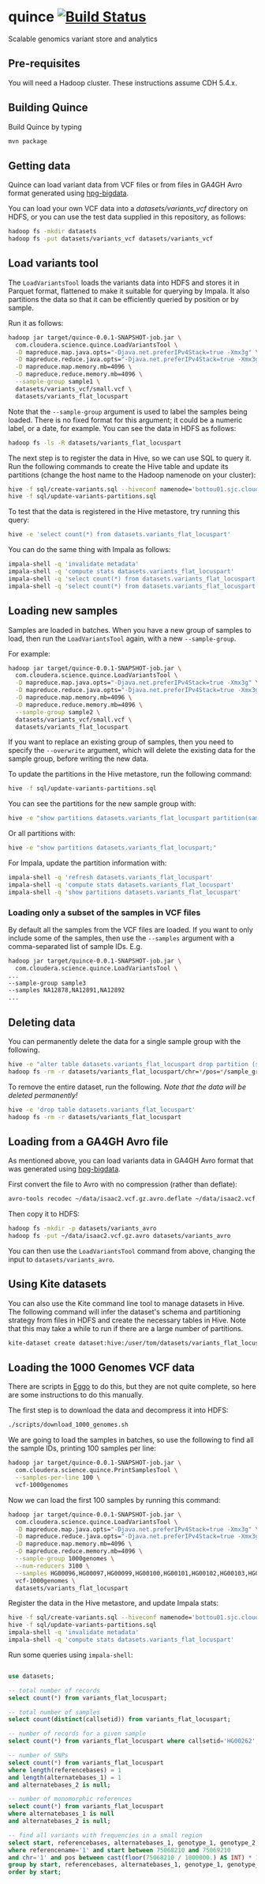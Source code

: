 # quince [![Build Status](https://travis-ci.org/cloudera/quince.svg?branch=master)](https://travis-ci.org/cloudera/quince)
Scalable genomics variant store and analytics

## Pre-requisites

You will need a Hadoop cluster. These instructions assume CDH 5.4.x.

## Building Quince

Build Quince by typing

```bash
mvn package
```

## Getting data

Quince can load variant data from VCF files or from files in GA4GH Avro format generated
using [hpg-bigdata](https://github.com/opencb/hpg-bigdata).

You can load your own VCF data into a _datasets/variants_vcf_ directory on HDFS, or you
 can use the test data supplied in this repository, as follows:

```bash
hadoop fs -mkdir datasets
hadoop fs -put datasets/variants_vcf datasets/variants_vcf
```

## Load variants tool

The `LoadVariantsTool` loads the variants data into HDFS and stores it in Parquet 
format, flattened to make it suitable for querying by Impala. It also partitions the 
data so that it can be efficiently queried by position or by sample.

Run it as follows:

```bash
hadoop jar target/quince-0.0.1-SNAPSHOT-job.jar \
  com.cloudera.science.quince.LoadVariantsTool \
  -D mapreduce.map.java.opts="-Djava.net.preferIPv4Stack=true -Xmx3g" \
  -D mapreduce.reduce.java.opts="-Djava.net.preferIPv4Stack=true -Xmx3g" \
  -D mapreduce.map.memory.mb=4096 \
  -D mapreduce.reduce.memory.mb=4096 \
  --sample-group sample1 \
  datasets/variants_vcf/small.vcf \
  datasets/variants_flat_locuspart
```

Note that the `--sample-group` argument is used to label the samples being loaded. There 
is no fixed format for this argument; it could be a numeric label, or a date, for 
example. You can see the data in HDFS as follows:

```bash
hadoop fs -ls -R datasets/variants_flat_locuspart
```

The next step is to register the data in Hive, so we can use SQL to query it. Run the 
following commands to create the Hive table and update its partitions (change the host 
name to the Hadoop namenode on your cluster):

```bash
hive -f sql/create-variants.sql --hiveconf namenode='bottou01.sjc.cloudera.com'
hive -f sql/update-variants-partitions.sql
```

To test that the data is registered in the Hive metastore, try running this query:

```bash
hive -e 'select count(*) from datasets.variants_flat_locuspart'
```

You can do the same thing with Impala as follows:

```bash
impala-shell -q 'invalidate metadata'
impala-shell -q 'compute stats datasets.variants_flat_locuspart'
impala-shell -q 'select count(*) from datasets.variants_flat_locuspart'
impala-shell -q 'select count(*) from datasets.variants_flat_locuspart where referencename="1"'
```

## Loading new samples

Samples are loaded in batches. When you have a new group of samples to load, then run the
`LoadVariantsTool` again, with a new `--sample-group`.

For example:

```bash
hadoop jar target/quince-0.0.1-SNAPSHOT-job.jar \
  com.cloudera.science.quince.LoadVariantsTool \
  -D mapreduce.map.java.opts="-Djava.net.preferIPv4Stack=true -Xmx3g" \
  -D mapreduce.reduce.java.opts="-Djava.net.preferIPv4Stack=true -Xmx3g" \
  -D mapreduce.map.memory.mb=4096 \
  -D mapreduce.reduce.memory.mb=4096 \
  --sample-group sample2 \
  datasets/variants_vcf/small.vcf \
  datasets/variants_flat_locuspart
```

If you want to replace an existing group of samples, then you need to specify the 
`--overwrite` argument, which will delete the existing data for the sample group, 
before writing the new data.

To update the partitions in the Hive metastore, run the following command:

```bash
hive -f sql/update-variants-partitions.sql
```

You can see the partitions for the new sample group with:

```bash
hive -e "show partitions datasets.variants_flat_locuspart partition(sample_group='sample2');"
```

Or all partitions with:

```bash
hive -e "show partitions datasets.variants_flat_locuspart;"
```

For Impala, update the partition information with:

```bash
impala-shell -q 'refresh datasets.variants_flat_locuspart'
impala-shell -q 'compute stats datasets.variants_flat_locuspart'
impala-shell -q 'show partitions datasets.variants_flat_locuspart'
```

### Loading only a subset of the samples in VCF files

By default all the samples from the VCF files are loaded. If you want to only include 
some of the samples, then use the `--samples` argument with a comma-separated list of 
sample IDs. E.g. 

```bash
hadoop jar target/quince-0.0.1-SNAPSHOT-job.jar \
  com.cloudera.science.quince.LoadVariantsTool \
...
--sample-group sample3
--samples NA12878,NA12891,NA12892
...
```

## Deleting data

You can permanently delete the data for a single sample group with the following.

```bash
hive -e "alter table datasets.variants_flat_locuspart drop partition (sample_group='sample1');"
hadoop fs -rm -r datasets/variants_flat_locuspart/chr=*/pos=*/sample_group=sample1
```

To remove the entire dataset, run the following. _Note that the data will be 
deleted permanently!_

```bash
hive -e 'drop table datasets.variants_flat_locuspart'
hadoop fs -rm -r datasets/variants_flat_locuspart
```

## Loading from a GA4GH Avro file

As mentioned above, you can load variants data in GA4GH Avro format that was 
generated using [hpg-bigdata](https://github.com/opencb/hpg-bigdata).

First convert the file to Avro with no compression (rather than deflate):

```bash
avro-tools recodec ~/data/isaac2.vcf.gz.avro.deflate ~/data/isaac2.vcf.gz.avro
```

Then copy it to HDFS:

```bash
hadoop fs -mkdir -p datasets/variants_avro
hadoop fs -put ~/data/isaac2.vcf.gz.avro datasets/variants_avro
```

You can then use the `LoadVariantsTool` command from above, changing the input to 
`datasets/variants_avro`.

## Using Kite datasets

You can also use the Kite command line tool to manage datasets in Hive. The 
following command will infer the dataset's schema and partitioning strategy from files 
in HDFS and create the necessary tables in Hive. Note that this may take
 a while to run if there are a large number of partitions.

```bash
kite-dataset create dataset:hive:/user/tom/datasets/variants_flat_locuspart
```

## Loading the 1000 Genomes VCF data
 
There are scripts in [Eggo](https://github.com/bigdatagenomics/eggo) to do this, but they are not quite complete, so here are 
some instructions to do this manually.

The first step is to download the data and decompress it into HDFS:

```bash
./scripts/download_1000_genomes.sh
```

We are going to load the samples in batches, so use the following to find all the 
sample IDs, printing 100 samples per line:

```bash
hadoop jar target/quince-0.0.1-SNAPSHOT-job.jar \
  com.cloudera.science.quince.PrintSamplesTool \
  --samples-per-line 100 \
  vcf-1000genomes
```

Now we can load the first 100 samples by running this command:

```bash
hadoop jar target/quince-0.0.1-SNAPSHOT-job.jar \
  com.cloudera.science.quince.LoadVariantsTool \
  -D mapreduce.map.java.opts="-Djava.net.preferIPv4Stack=true -Xmx3g" \
  -D mapreduce.reduce.java.opts="-Djava.net.preferIPv4Stack=true -Xmx3g" \
  -D mapreduce.map.memory.mb=4096 \
  -D mapreduce.reduce.memory.mb=4096 \
  --sample-group 1000genomes \
  --num-reducers 3100 \
  --samples HG00096,HG00097,HG00099,HG00100,HG00101,HG00102,HG00103,HG00105,HG00106,HG00107,HG00108,HG00109,HG00110,HG00111,HG00112,HG00113,HG00114,HG00115,HG00116,HG00117,HG00118,HG00119,HG00120,HG00121,HG00122,HG00123,HG00125,HG00126,HG00127,HG00128,HG00129,HG00130,HG00131,HG00132,HG00133,HG00136,HG00137,HG00138,HG00139,HG00140,HG00141,HG00142,HG00143,HG00145,HG00146,HG00148,HG00149,HG00150,HG00151,HG00154,HG00155,HG00157,HG00158,HG00159,HG00160,HG00171,HG00173,HG00174,HG00176,HG00177,HG00178,HG00179,HG00180,HG00181,HG00182,HG00183,HG00185,HG00186,HG00187,HG00188,HG00189,HG00190,HG00231,HG00232,HG00233,HG00234,HG00235,HG00236,HG00237,HG00238,HG00239,HG00240,HG00242,HG00243,HG00244,HG00245,HG00246,HG00250,HG00251,HG00252,HG00253,HG00254,HG00255,HG00256,HG00257,HG00258,HG00259,HG00260,HG00261,HG00262 \
  vcf-1000genomes \
  datasets/variants_flat_locuspart
```

Register the data in the Hive metastore, and update Impala stats:

```bash
hive -f sql/create-variants.sql --hiveconf namenode='bottou01.sjc.cloudera.com'
hive -f sql/update-variants-partitions.sql
impala-shell -q 'invalidate metadata'
impala-shell -q 'compute stats datasets.variants_flat_locuspart'
```

Run some queries using `impala-shell`:

```sql

use datasets; 

-- total number of records
select count(*) from variants_flat_locuspart;

-- total number of samples
select count(distinct(callsetid)) from variants_flat_locuspart;   

-- number of records for a given sample
select count(*) from variants_flat_locuspart where callsetid='HG00262';

-- number of SNPs
select count(*) from variants_flat_locuspart
where length(referencebases) = 1
and length(alternatebases_1) = 1
and alternatebases_2 is null;

-- number of monomorphic references
select count(*) from variants_flat_locuspart
where alternatebases_1 is null
and alternatebases_2 is null;

-- find all variants with frequencies in a small region
select start, referencebases, alternatebases_1, genotype_1, genotype_2, count(1) from variants_flat_locuspart
where referencename='1' and start between 75068210 and 75069210
and chr='1' and pos between cast(floor(75068210 / 1000000.) AS INT) * 1000000 and cast(floor(75069210 / 1000000.) AS INT) * 1000000
group by start, referencebases, alternatebases_1, genotype_1, genotype_2
order by start; 
```
